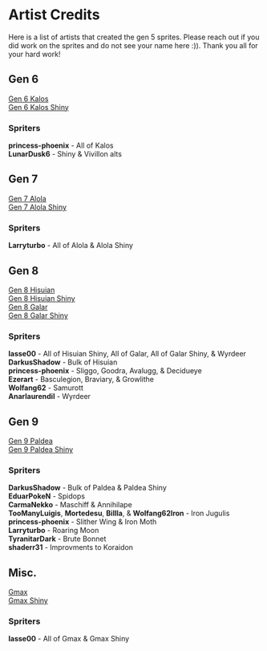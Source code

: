 # Artist Credits
Here is a list of artists that created the gen 5 sprites. Please reach out if you did work on the sprites and do not see your name here :)). Thank you all for your hard work!  

## Gen 6
[Gen 6 Kalos](https://www.deviantart.com/princess-phoenix/art/Gen-6-Kalos-Pokemon-Overworld-Sprites-525954409)  
[Gen 6 Kalos Shiny](https://www.deviantart.com/princess-phoenix/art/SHINY-Gen-6-Kalos-Pokemon-Overworld-Sprites-547999393)  

### Spriters
**princess-phoenix** - All of Kalos  
**LunarDusk6** - Shiny & Vivillon alts  

## Gen 7
[Gen 7 Alola](https://www.deviantart.com/larryturbo/art/Gen-7-Alola-Overworld-Sprites-805455576)  
[Gen 7 Alola Shiny](https://www.deviantart.com/larryturbo/art/Gen-7-Alola-Shiny-Overworld-Sprites-809265426)  

### Spriters
**Larryturbo** - All of Alola & Alola Shiny  

## Gen 8
[Gen 8 Hisuian](https://www.deviantart.com/darkusshadow/art/Hisuan-Forms-and-New-Pokemon-Overworld-Sprites-908984387)  
[Gen 8 Hisuian Shiny](https://www.deviantart.com/lasse00/art/Hgss-Hisuian-Pokemon-Overworld-Sprites-Shiny-912209592)  
[Gen 8 Galar](https://www.deviantart.com/lasse00/art/Hgss-Galar-Pokemon-Overworls-Sprites-912208276)  
[Gen 8 Galar Shiny](https://www.deviantart.com/lasse00/art/Hgss-Galar-Pokemon-Overworls-Sprites-Shiny-912208798)  

### Spriters
**lasse00** - All of Hisuian Shiny, All of Galar, All of Galar Shiny, & Wyrdeer  
**DarkusShadow** - Bulk of Hisuian  
**princess-phoenix** - Sliggo, Goodra, Avalugg, & Decidueye  
**Ezerart** - Basculegion, Braviary, & Growlithe  
**Wolfang62** - Samurott  
**Anarlaurendil** - Wyrdeer  

## Gen 9
[Gen 9 Paldea](https://www.deviantart.com/darkusshadow/art/WIP-Gen-9-Paldea-Pokemon-Overworld-Sprites-967776690)   
[Gen 9 Paldea Shiny](https://www.deviantart.com/darkusshadow/art/WIP-SHINY-Gen-9-Paldea-Pokemon-Overworld-Sprites-967779547)  

### Spriters
**DarkusShadow** - Bulk of Paldea & Paldea Shiny  
**EduarPokeN** - Spidops  
**CarmaNekko** - Maschiff & Annihilape  
**TooManyLuigis**, **Mortedesu**, **Billla**, & **Wolfang62Iron** - Iron Jugulis  
**princess-phoenix** - Slither Wing & Iron Moth  
**Larryturbo** - Roaring Moon     
**TyranitarDark** - Brute Bonnet  
**shaderr31** - Improvments to Koraidon  

## Misc.
[Gmax](https://www.deviantart.com/lasse00/art/Hgss-Gmax-Pokemon-Overworld-Sprites-912208991)  
[Gmax Shiny](https://www.deviantart.com/lasse00/art/hgss-gmax-pokemon-overworld-sprites-Shiny-912209192)  

### Spriters
**lasse00** - All of Gmax & Gmax Shiny

